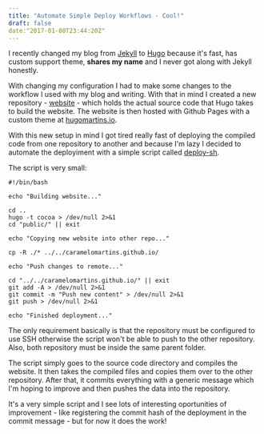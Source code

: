 ```yaml
---
title: "Automate Simple Deploy Workflows - Cool!"
draft: false
date:"2017-01-08T23:44:20Z"
---
```


I recently changed my blog from [Jekyll](https://jekyllrb.com/) to [Hugo](https://gohugo.io/) because it's fast, has custom support theme, **shares my name** and I never got along with Jekyll honestly.

With changing my configuration I had to make some changes to the workflow I used with my blog and writing. With that in mind I created a new repository - [website](https://github.com/caramelomartins/website) - which holds the actual source code that Hugo takes to build the website. The website is then hosted with Github Pages with a custom theme at [hugomartins.io](http://hugomartins.io).

With this new setup in mind I got tired really fast of deploying the compiled code from one repository to another and because I'm lazy I decided to automate the deployiment with a simple script called [deploy-sh](https://github.com/caramelomartins/website/blob/master/scripts/deploy.sh).

The script is very small:

```
#!/bin/bash

echo "Building website..."

cd ..
hugo -t cocoa > /dev/null 2>&1
cd "public/" || exit

echo "Copying new website into other repo..."

cp -R ./* ../../caramelomartins.github.io/

echo "Push changes to remote..."

cd "../../caramelomartins.github.io/" || exit
git add -A > /dev/null 2>&1
git commit -m "Push new content" > /dev/null 2>&1
git push > /dev/null 2>&1

echo "Finished deployment..."
```

The only requirement basically is that the repository must be configured to use SSH otherwise the script won't be able to push to the other repository. Also, both repository must be inside the same parent folder.

The script simply goes to the source code directory and compiles the website. It then takes the compiled files and copies them over to the other repository. After that, it commits everything with a generic message which I'm hoping to improve and then pushes the data into the repository.


It's a very simple script and I see lots of interesting oportunities of improvement - like registering the commit hash of the deployment in the commit message - but for now it does the work!
